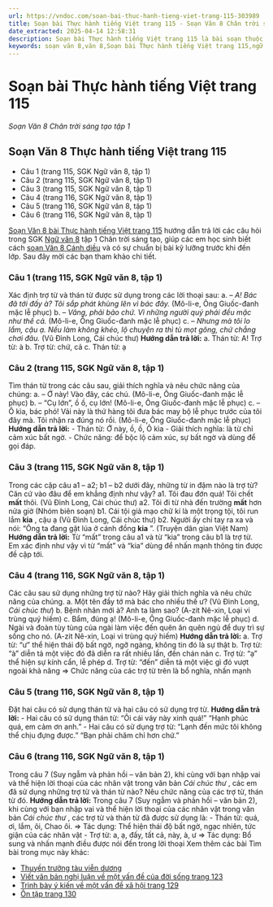 ```yaml
---
url: https://vndoc.com/soan-bai-thuc-hanh-tieng-viet-trang-115-303989
title: Soạn bài Thực hành tiếng Việt trang 115 - Soạn Văn 8 Chân trời sáng tạo tập 1 - VnDoc.com
date_extracted: 2025-04-14 12:58:31
description: Soạn bài Thực hành tiếng Việt trang 115 là bài soạn thuộc chương trình Ngữ văn lớp 8 Chân trời sáng tạo, học kì 1. Mời các bạn cùng tham khảo bài soạn để chuẩn bị cho bài học sắp tới của mình.
keywords: soạn văn 8,văn 8,Soạn bài Thực hành tiếng Việt trang 115,ngữ văn 8,soan van 8,soạn Thực hành tiếng Việt trang 115,soạn văn 8 chân trời sáng tạo,văn 8 chân trời sáng tạo,ngữ văn 8 chân trời sáng tạo,Thực hành tiếng Việt trang 115,soạn bài Thực hành tiếng Việt trang 115 lớp 8,soạn văn 8 ctst,soạn Thực hành tiếng Việt trang 115 lớp 8,ngữ văn 8 thực hành tiếng việt trang 115,ngữ văn lớp 8 thực hành tiếng việt trang 115,thực hành tiếng việt lớp 8 trang 115
---
```


# Soạn bài Thực hành tiếng Việt trang 115
 _Soạn Văn 8 Chân trời sáng tạo tập 1_
## Soạn Văn 8 Thực hành tiếng Việt trang 115
  * Câu 1 \(trang 115, SGK Ngữ văn 8, tập 1\)
  * Câu 2 \(trang 115, SGK Ngữ văn 8, tập 1\)
  * Câu 3 \(trang 115, SGK Ngữ văn 8, tập 1\)
  * Câu 4 \(trang 116, SGK Ngữ văn 8, tập 1\)
  * Câu 5 \(trang 116, SGK Ngữ văn 8, tập 1\)
  * Câu 6 \(trang 116, SGK Ngữ văn 8, tập 1\)

[Soạn Văn 8 bài Thực hành tiếng Việt trang 115](<https://vndoc.com/soan-bai-thuc-hanh-tieng-viet-trang-115-303989>) hướng dẫn trả lời các câu hỏi trong SGK [Ngữ văn 8](<https://vndoc.com/ngu-van-lop8>) tập 1 Chân trời sáng tạo, giúp các em học sinh biết cách [soạn Văn 8 Cánh diều](<https://vndoc.com/ngu-van-8-chan-troi-sang-tao>) và có sự chuẩn bị bài kỹ lưỡng trước khi đến lớp. Sau đây mời các bạn tham khảo chi tiết.
### **Câu 1 \(trang 115, SGK Ngữ văn 8, tập 1\)**
Xác định trợ từ và thán từ được sử dụng trong các lời thoại sau:
a. – _A\! Bác đã tới đấy à? Tôi sắp phát khùng lên vì bác đây._
\(Mô-li-e, Ông Giuốc-đanh mặc lễ phục\)
b. – _Vâng, phải bảo chứ. Vì những người quý phái đều mặc như thế cả._
\(Mô-li-e, Ông Giuốc-đanh mặc lễ phục\)
c. – _Nhưng mà tôi lo lắm, cậu ạ. Nếu làm không khéo, lộ chuyện ra thì tù mọt gông, chứ chẳng chơi đâu._
\(Vũ Đình Long, Cái chúc thư\)
**Hướng dẫn trả lời:**
a. Thán từ: A\!
Trợ từ: à
b. Trợ từ: chứ, cả
c. Thán từ: ạ
### **Câu 2 \(trang 115, SGK Ngữ văn 8, tập 1\)**
Tìm thán từ trong các câu sau, giải thích nghĩa và nêu chức năng của chúng:
a. – Ớ này\! Vào đây, các chú.
\(Mô-li-e, Ông Giuốc-đanh mặc lễ phục\)
b. – “Cụ lớn”, ồ ồ, cụ lớn\!
\(Mô-li-e, Ông Giuốc-đanh mặc lễ phục\)
c. – Ô kìa, bác phó\! Vải này là thứ hàng tôi đưa bác may bộ lễ phục trước của tôi đây mà. Tôi nhận ra đúng nó rồi.
\(Mô-li-e, Ông Giuốc-đanh mặc lễ phục\)
**Hướng dẫn trả lời:**
\- Thán từ: Ớ này, ồ, ồ, Ô kìa
\- Giải thích nghĩa: là từ chỉ cảm xúc bất ngờ.
\- Chức năng: để bộc lộ cảm xúc, sự bất ngờ và dùng để gọi đáp.
### **Câu 3 \(trang 115, SGK Ngữ văn 8, tập 1\)**
Trong các cặp câu a1 – a2; b1 – b2 dưới đây, những từ in đậm nào là trợ từ? Căn cứ vào đâu để em khẳng định như vậy?
a1. Tôi đau đớn quá\! Tôi chết **mất** thôi.
\(Vũ Đình Long, Cái chúc thư\)
a2. Tôi đi từ nhà đến trường **mất** hơn nửa giờ
\(Nhóm biên soạn\)
b1. Cái tội giả mạo chữ kí là một trọng tội, tôi run lắm **kia** , cậu ạ
\(Vũ Đình Long, Cái chúc thư\)
b2. Người ấy chỉ tay ra xa và nói: “Ông ta đang gặt lúa ở cánh đồng **kia** ”.
\(Truyện dân gian Việt Nam\)
**Hướng dẫn trả lời:**
Từ “mất” trong câu a1 và từ “kia” trong câu b1 là trợ từ. Em xác định như vậy vì từ “mất” và “kia” dùng để nhấn mạnh thông tin được đề cập tới.
### **Câu 4 \(trang 116, SGK Ngữ văn 8, tập 1\)**
Các câu sau sử dụng những trợ từ nào? Hãy giải thích nghĩa và nêu chức năng của chúng.
a. Một tên đầy tớ mà bác cho nhiều thế ư?
\(Vũ Đình Long, _Cái chúc thư_\)
b. Bệnh nhân mới à? Anh ta làm sao?
\(A-zit Nê-xin, Loại vi trùng quý hiếm\)
c. Bẩm, đúng ạ\!
\(Mô-li-e, Ông Giuốc-đanh mặc lễ phục\)
d. Ngài và đoàn tùy tùng của ngài làm việc đến quên ăn quên ngủ để duy trì sự sống cho nó.
\(A-zit Nê-xin, Loại vi trùng quý hiếm\)
**Hướng dẫn trả lời:**
a. Trợ từ: “ư” thể hiện thái độ bất ngờ, ngỡ ngàng, không tin đó là sự thật
b. Trợ từ: “à” diễn tả một việc đó đã diễn ra rất nhiều lần, đến chán nản
c. Trợ từ: “ạ” thể hiện sự kính cẩn, lễ phép
d. Trợ từ: “đến” diễn tả một việc gì đó vượt ngoài khả năng
=> Chức năng của các trợ từ trên là bổ nghĩa, nhấn mạnh
### **Câu 5 \(trang 116, SGK Ngữ văn 8, tập 1\)**
Đặt hai câu có sử dụng thán từ và hai câu có sử dụng trợ từ.
**Hướng dẫn trả lời:**
\- Hai câu có sử dụng thán từ:
“Ôi cái váy này xinh quá\!”
“Hạnh phúc quá, em cảm ơn anh.”
\- Hai câu có sử dụng trợ từ:
“Lạnh đến mức tôi không thể chịu đựng được.”
“Bạn phải chăm chỉ hơn chứ.”
### **Câu 6 \(trang 116, SGK Ngữ văn 8, tập 1\)**
Trong câu 7 \(Suy ngẫm và phản hồi – văn bản 2\), khi cùng với bạn nhập vai và thể hiện lời thoại của các nhân vật trong văn bản _Cái chúc thư_ , các em đã sử dụng những trợ từ và thán từ nào? Nêu chức năng của các trợ từ, thán từ đó.
**Hướng dẫn trả lời:**
Trong câu 7 \(Suy ngẫm và phản hồi – văn bản 2\), khi cùng với bạn nhập vai và thể hiện lời thoại của các nhân vật trong văn bản _Cái chúc thư_ , các trợ từ và thán từ đã được sử dụng là:
\- Thán từ: quá, ơi, lắm, ôi, Chao ôi.
=> Tác dụng: Thể hiện thái độ bất ngờ, ngạc nhiên, tức giận của các nhân vật
\- Trợ từ: a, ạ, đấy, tất cả, này, à, ư
=> Tác dụng: Bổ sung và nhấn mạnh điều được nói đến trong lời thoại
Xem thêm các bài Tìm bài trong mục này khác:
  * [Thuyền trưởng tàu viễn dương](</soan-bai-thuyen-truong-tau-vien-duong-303991>)
  * [Viết văn bản nghị luận về một vấn đề của đời sống trang 123](</soan-bai-viet-van-ban-nghi-luan-ve-mot-van-de-cua-doi-song-trang-123-303996>)
  * [Trình bày ý kiến về một vấn đề xã hội trang 129](</soan-bai-trinh-bay-y-kien-ve-mot-van-de-xa-hoi-trang-129-303993>)
  * [Ôn tập trang 130](</soan-bai-on-tap-trang-130-304000>)


